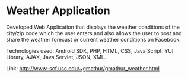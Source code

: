 # Weather Application

Developed Web Application that displays the weather conditions of the city/zip code which the user enters and also allows the user to post and share the weather forecast or current weather conditions on Facebook. 

Technologies used: Android SDK, PHP, HTML, CSS, Java Script, YUI Library, AJAX, Java Servlet, JSON, XML.

Link: http://www-scf.usc.edu/~gmathur/gmathur_weather.html

